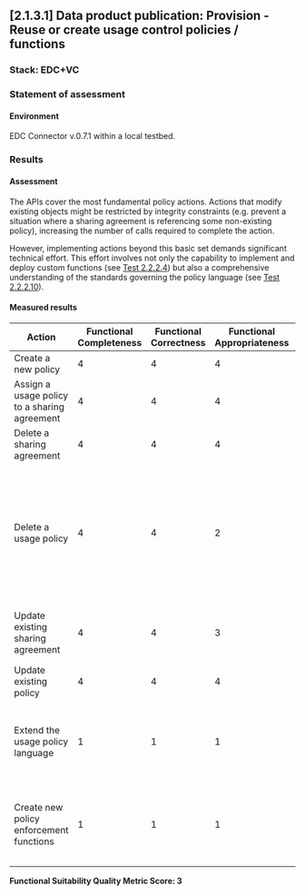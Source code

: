 ## [2.1.3.1] Data product publication: Provision - Reuse or create usage control policies / functions
### Stack: EDC+VC

### Statement of assessment
#### Environment

EDC Connector v.0.7.1 within a local testbed.

### Results
#### Assessment
The APIs cover the most fundamental policy actions.
Actions that modify existing objects might be restricted by integrity constraints (e.g. prevent a situation where a sharing agreement is referencing some non-existing policy), increasing the number of calls required to complete the action.

However, implementing actions beyond this basic set demands significant technical effort.
This effort involves not only the capability to implement and deploy custom functions (see [Test 2.2.2.4](https://github.com/imec-int/deployEMDS/issues/194)) but also a comprehensive understanding of the standards governing the policy language (see [Test 2.2.2.10](https://github.com/imec-int/deployEMDS/issues/206)).

#### Measured results

| Action                                       | **Functional Completeness** | **Functional Correctness** | **Functional Appropriateness** | Explanation                                                   |
|----------------------------------------------|-----------------------------|----------------------------|--------------------------------|---------------------------------------------------------------|
| Create a new policy                          | 4                         |  4                       | 4                            |                                                               |
| Assign a usage policy to a sharing agreement |  4                            |  4                           | 4                            |                                                               |
| Delete a sharing agreement                   |    4                          |   4                          | 4                            |                                                               |
| Delete a usage policy                        |     4                         |    4                         | 2                      | Requires `C+1` API calls where `C` is the number of sharing agreements that reference the given policy (i.e., each sharing agreement must be deleted first)                  |
| Update existing sharing agreement            |       4                       |    4                         | 3                            | No update available, requires 1 deletion and 1 creation       |
| Update existing policy                       |    4                          |    4                         | 4                            |                                                               |
| Extend the usage policy language             |  1                            |   1                          | 1                            | Requires both API calls and manual deployment of new implementation files.                                                              |
| Create new policy enforcement functions      |  1                            |   1                          | 1                            | Requires both API calls and manual deployment of new implementation files                                                              |

**Functional Suitability Quality Metric Score: 3**
